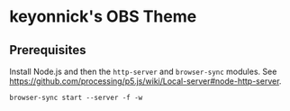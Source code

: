 # keyonnick's OBS Theme

## Prerequisites

Install Node.js and then the `http-server` and `browser-sync` modules. See https://github.com/processing/p5.js/wiki/Local-server#node-http-server.

```
browser-sync start --server -f -w 
```
